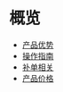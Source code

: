 # 概览

* [产品优势](/uda/superiority)
* [操作指南](/uda/common)
* [补单相关](/uda/pay)
* [产品价格](/uda/price)
    
    
        
